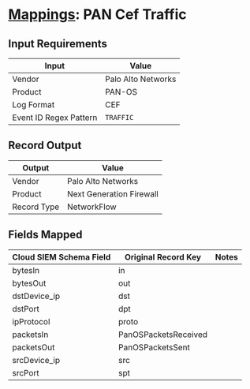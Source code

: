 # [Mappings](README.md): PAN Cef Traffic

## Input Requirements

|Input|Value|
|-----|-----|
|Vendor|Palo Alto Networks|
|Product|PAN-OS|
|Log Format|CEF|
|Event ID Regex Pattern|`TRAFFIC`|

## Record Output

|Output|Value|
|------|-----|
|Vendor|Palo Alto Networks|
|Product|Next Generation Firewall|
|Record Type|NetworkFlow|

## Fields Mapped

|Cloud SIEM Schema Field|Original Record Key|Notes|
|-----------------------|-------------------|-----|
|bytesIn|in||
|bytesOut|out||
|dstDevice_ip|dst||
|dstPort|dpt||
|ipProtocol|proto||
|packetsIn|PanOSPacketsReceived||
|packetsOut|PanOSPacketsSent||
|srcDevice_ip|src||
|srcPort|spt||


